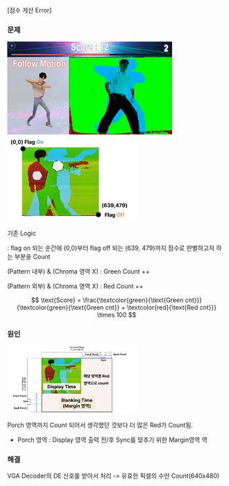 [점수 게산 Error]

### 문제

<td align="center" width="400">
      <img src="https://github.com/2735C/VGA_Motion_Recognition_Game/blob/main/History/img/another/game_2.gif?raw=true" width="380">


<br>
<img src="/History/img/hw/img_114.png" width=300> 

기존 Logic 

: flag on 되는 순간에 (0,0)부터 flag off 되는 (639, 479)까지 점수로 판별하고자 하는 부분을 Count

(Pattern 내부) & (Chroma 영역 X) : Green Count ++

(Pattern 외부) & (Chroma 영역 X) : Red Count ++ 

$$
\text{Score} = \frac{\textcolor{green}{\text{Green cnt}}}{\textcolor{green}{\text{Green cnt}} + \textcolor{red}{\text{Red cnt}}} \times 100
$$

### 원인
<img src="/History/img/hw/img_115.png" width=300> 

Porch 영역까지 Count 되어서 생각했던 것보다 더 많은 Red가 Count됨.

* Porch 영역 : Display 영역 출력 전/후 Sync를 맞추기 위한 Margin영역
역

### 해결

VGA Decoder의 DE 신호를 받아서 처리 -> 유효한 픽셀의 수만 Count(640x480)
